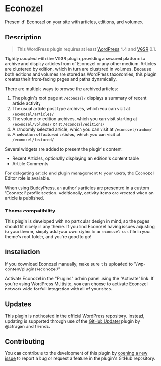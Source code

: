 # Econozel #

Present d' Econozel on your site with articles, editions, and volumes.

## Description ##

> This WordPress plugin requires at least [WordPress](https://wordpress.org) 4.4 and [VGSR](https://github.com/vgsr/vgsr/) 0.1.

Tightly coupled with the VGSR plugin, providing a secured platform to archive and display articles from d' Econozel or any other medium. Articles are clustered by edition, which in turn are clustered in volumes. Because both editions and volumes are stored as WordPress taxonomies, this plugin creates their front-facing pages and paths dynamically.

There are multiple ways to browse the archived articles:

1. The plugin's root page at `/econozel/` displays a summary of recent article activity
2. The usual article post type archives, which you can visit at `/econozel/articles/`
3. The volume or edition archives, which you can visit starting at `/econozel/volumes/` or at `/econozel/editions/`
4. A randomly selected article, which you can visit at `/econozel/random/`
5. A selection of featured articles, which you can visit at `/econozel/featured/`

Several widgets are added to present the plugin's content:

* Recent Articles, optionally displaying an edition's content table
* Article Comments

For delegating article and plugin management to your users, the Econozel Editor role is available.

When using BuddyPress, an author's articles are presented in a custom 'Econozel' profile section. Additionally, activity items are created when an article is published.

### Theme compatibility ###

This plugin is developed with no particular design in mind, so the pages should fit nicely in any theme. If you find Econozel having issues adjusting to your theme, simply add your own styles in an `econozel.css` file in your theme's root folder, and you're good to go!

## Installation ##

If you download Econozel manually, make sure it is uploaded to "/wp-content/plugins/econozel/".

Activate Econozel in the "Plugins" admin panel using the "Activate" link. If you're using WordPress Multisite, you can choose to activate Econozel network wide for full integration with all of your sites.

## Updates ##

This plugin is not hosted in the official WordPress repository. Instead, updating is supported through use of the [GitHub Updater](https://github.com/afragen/github-updater/) plugin by @afragen and friends.

## Contributing ##

You can contribute to the development of this plugin by [opening a new issue](https://github.com/vgsr/econozel/issues/) to report a bug or request a feature in the plugin's GitHub repository.
